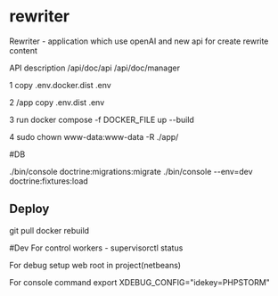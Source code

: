 # rewriter
Rewriter - application which use openAI and new api for create rewrite content

API description
/api/doc/api
/api/doc/manager

1 copy .env.docker.dist .env

2 /app copy .env.dist .env

3 run docker compose -f DOCKER_FILE up --build

4 sudo chown www-data:www-data -R ./app/

#DB

./bin/console doctrine:migrations:migrate
./bin/console --env=dev doctrine:fixtures:load


## Deploy
git pull
docker rebuild


#Dev
For control workers - supervisorctl status

For debug setup web root in project(netbeans)

For console command export XDEBUG_CONFIG="idekey=PHPSTORM"
